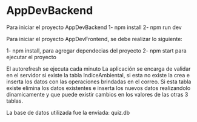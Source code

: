 # AppDevBackend
Para iniciar el proyecto AppDevBackend
1- npm install
2- npm run dev

Para iniciar el proyecto AppDevFrontend, se debe realizar lo siguiente:

1- npm install, para agregar dependecias del proyecto
2- npm start para ejecutar el proyecto

El autorefresh se ejecuta cada minuto
La aplicación se encarga de validar en el servidor si existe la tabla IndiceAmbiental, si esta no existe la crea e inserta los datos con las operaciones brindadas en el correo. Si esta tabla existe elimina los datos existentes e inserta los nuevos datos realizandolo dinamicamente y que puede existir cambios en los valores de las otras 3 tablas.

La base de datos utilizada fue la enviada: quiz.db
